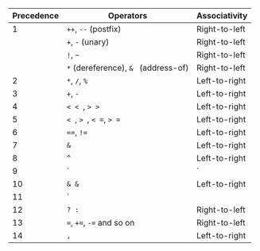 <table>
    <thead>
        <tr>
            <th>Precedence</th>
            <th>Operators</th>
            <th>Associativity</th>
        </tr>
    </thead>
    <tbody>
        <tr>
            <td>1</td>
            <td><code>++</code>, <code>--</code> (postfix)</td>
            <td>Right-to-left</td>
        </tr>
        <tr>
            <td></td>
            <td><code>+</code>, <code>-</code> (unary)</td>
            <td>Right-to-left</td>
        </tr>
        <tr>
            <td></td>
            <td><code>!</code>, <code>~</code></td>
            <td>Right-to-left</td>
        </tr>
        <tr>
            <td></td>
            <td><code>*</code> (dereference), <code>&amp; </code> (address-of)</td>
            <td>Right-to-left</td>
        </tr>
        <tr>
            <td>2</td>
            <td><code>*</code>, <code>/</code>, <code>%</code></td>
            <td>Left-to-right</td>
        </tr>
        <tr>
            <td>3</td>
            <td><code>+</code>, <code>-</code></td>
            <td>Left-to-right</td>
        </tr>
        <tr>
            <td>4</td>
            <td><code>&lt; &lt; </code>, <code>&gt; &gt; </code></td>
            <td>Left-to-right</td>
        </tr>
        <tr>
            <td>5</td>
            <td><code>&lt; </code>, <code>&gt; </code>, <code>&lt; =</code>, <code>&gt; =</code></td>
            <td>Left-to-right</td>
        </tr>
        <tr>
            <td>6</td>
            <td><code>==</code>, <code>!=</code></td>
            <td>Left-to-right</td>
        </tr>
        <tr>
            <td>7</td>
            <td><code>&amp; </code></td>
            <td>Left-to-right</td>
        </tr>
        <tr>
            <td>8</td>
            <td><code>^</code></td>
            <td>Left-to-right</td>
        </tr>
        <tr>
            <td>9</td>
            <td> `</td>
            <td>` </td>
        </tr>
        <tr>
            <td>10</td>
            <td><code>&amp; &amp; </code></td>
            <td>Left-to-right</td>
        </tr>
        <tr>
            <td>11</td>
            <td>`</td>
            <td></td>
        </tr>
        <tr>
            <td>12</td>
            <td><code>? :</code></td>
            <td>Right-to-left</td>
        </tr>
        <tr>
            <td>13</td>
            <td><code>=</code>, <code>+=</code>, <code>-=</code> and so on</td>
            <td>Right-to-left</td>
        </tr>
        <tr>
            <td>14</td>
            <td><code>, </code></td>
            <td>Left-to-right</td>
        </tr>
    </tbody>
</table>